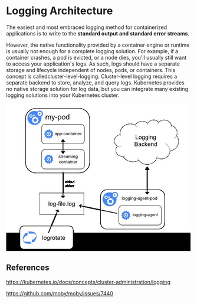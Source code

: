 # Logging Architecture

The easiest and most embraced logging method for containerized applications is to write to the **standard output and standard error streams**.

However, the native functionality provided by a container engine or runtime is usually not enough for a complete logging solution. For example, if a container crashes, a pod is evicted, or a node dies, you'll usually still want to access your application's logs. As such, logs should have a separate storage and lifecycle independent of nodes, pods, or containers. This concept is calledcluster-level-logging. Cluster-level logging requires a separate backend to store, analyze, and query logs. Kubernetes provides no native storage solution for log data, but you can integrate many existing logging solutions into your Kubernetes cluster.

![image](../../../media/DevOps-Kubernetes-Logging-Architecture-image1.jpg)

## References

<https://kubernetes.io/docs/concepts/cluster-administration/logging>

<https://github.com/moby/moby/issues/7440>
